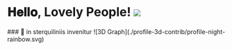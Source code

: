 <h1> 𝐇𝐞𝐥𝐥𝐨, Lovely People! <img src="https://media.giphy.com/media/hvRJCLFzcasrR4ia7z/giphy.gif" width="40"/> </h1>
### 🌈 in sterquiliniis invenitur
![3D Graph](./profile-3d-contrib/profile-night-rainbow.svg)
